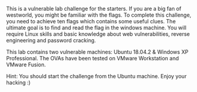 This is a vulnerable lab challenge for the starters. If you are a big fan of westworld, you might be familiar with the flags. To complete this challenge, you need to achieve ten flags which contains some useful clues. The ultimate goal is to find and read the flag in the windows machine. You will require Linux skills and basic knowledge about web vulnerabilities, reverse engineering and password cracking.

This lab contains two vulnerable machines: Ubuntu 18.04.2 & Windows XP Professional. The OVAs have been tested on VMware Workstation and VMware Fusion.

Hint: You should start the challenge from the Ubuntu machine. Enjoy your hacking :)

